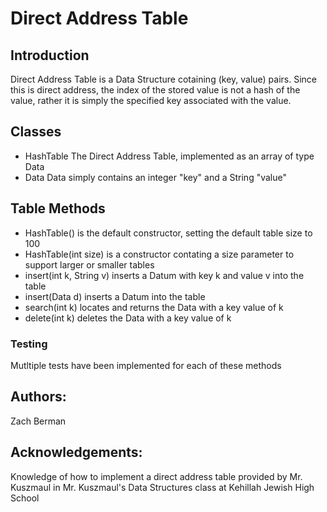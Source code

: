 # Direct Address Table

## Introduction
Direct Address Table is a Data Structure cotaining (key, value) pairs. 
Since this is direct address, the index of the stored value is not a hash of the value, rather it is simply the specified key associated with the value. 

## Classes
- HashTable
The Direct Address Table, implemented as an array of type Data
- Data
Data simply contains an integer "key" and a String "value"

## Table Methods
- HashTable() is the default constructor, setting the default table size to 100
- HashTable(int size) is a constructor contating a size parameter to support larger or smaller tables
- insert(int k, String v) inserts a Datum with key k and value v into the table
- insert(Data d) inserts a Datum into the table
- search(int k) locates and returns the Data with a key value of k
- delete(int k) deletes the Data with a key value of k

### Testing
Mutltiple tests have been implemented for each of these methods

## Authors:
Zach Berman
## Acknowledgements:
Knowledge of how to implement a direct address table provided by Mr. Kuszmaul in Mr. Kuszmaul's Data Structures class at Kehillah Jewish High School

